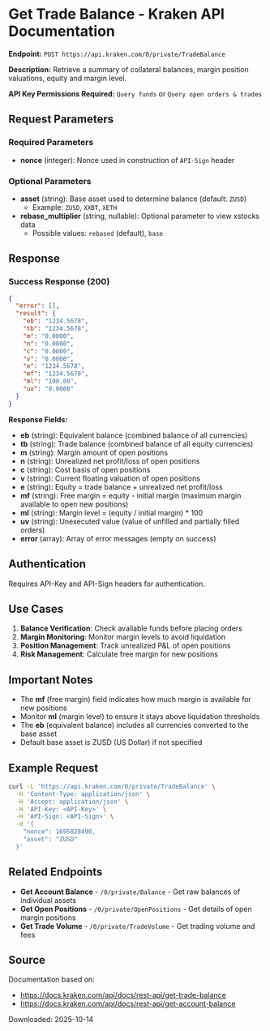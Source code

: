# Get Trade Balance - Kraken API Documentation

**Endpoint:** `POST https://api.kraken.com/0/private/TradeBalance`

**Description:** Retrieve a summary of collateral balances, margin position valuations, equity and margin level.

**API Key Permissions Required:** `Query funds` or `Query open orders & trades`

## Request Parameters

### Required Parameters

- **nonce** (integer<int64>): Nonce used in construction of `API-Sign` header

### Optional Parameters

- **asset** (string): Base asset used to determine balance (default: `ZUSD`)
  - Example: `ZUSD`, `XXBT`, `XETH`
- **rebase_multiplier** (string, nullable): Optional parameter to view xstocks data
  - Possible values: `rebased` (default), `base`

## Response

### Success Response (200)

```json
{
  "error": [],
  "result": {
    "eb": "1234.5678",
    "tb": "1234.5678",
    "m": "0.0000",
    "n": "0.0000",
    "c": "0.0000",
    "v": "0.0000",
    "e": "1234.5678",
    "mf": "1234.5678",
    "ml": "100.00",
    "uv": "0.0000"
  }
}
```

**Response Fields:**

- **eb** (string): Equivalent balance (combined balance of all currencies)
- **tb** (string): Trade balance (combined balance of all equity currencies)
- **m** (string): Margin amount of open positions
- **n** (string): Unrealized net profit/loss of open positions
- **c** (string): Cost basis of open positions
- **v** (string): Current floating valuation of open positions
- **e** (string): Equity = trade balance + unrealized net profit/loss
- **mf** (string): Free margin = equity - initial margin (maximum margin available to open new positions)
- **ml** (string): Margin level = (equity / initial margin) * 100
- **uv** (string): Unexecuted value (value of unfilled and partially filled orders)
- **error** (array): Array of error messages (empty on success)

## Authentication

Requires API-Key and API-Sign headers for authentication.

## Use Cases

1. **Balance Verification**: Check available funds before placing orders
2. **Margin Monitoring**: Monitor margin levels to avoid liquidation
3. **Position Management**: Track unrealized P&L of open positions
4. **Risk Management**: Calculate free margin for new positions

## Important Notes

- The **mf** (free margin) field indicates how much margin is available for new positions
- Monitor **ml** (margin level) to ensure it stays above liquidation thresholds
- The **eb** (equivalent balance) includes all currencies converted to the base asset
- Default base asset is ZUSD (US Dollar) if not specified

## Example Request

```bash
curl -L 'https://api.kraken.com/0/private/TradeBalance' \
  -H 'Content-Type: application/json' \
  -H 'Accept: application/json' \
  -H 'API-Key: <API-Key>' \
  -H 'API-Sign: <API-Sign>' \
  -d '{
    "nonce": 1695828490,
    "asset": "ZUSD"
  }'
```

## Related Endpoints

- **Get Account Balance** - `/0/private/Balance` - Get raw balances of individual assets
- **Get Open Positions** - `/0/private/OpenPositions` - Get details of open margin positions
- **Get Trade Volume** - `/0/private/TradeVolume` - Get trading volume and fees

## Source

Documentation based on:
- https://docs.kraken.com/api/docs/rest-api/get-trade-balance
- https://docs.kraken.com/api/docs/rest-api/get-account-balance

Downloaded: 2025-10-14
